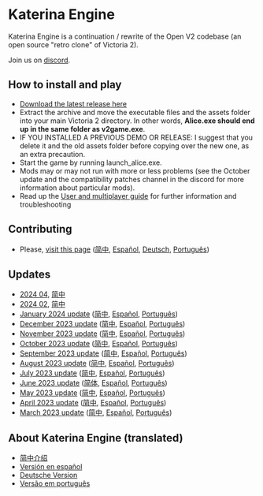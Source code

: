 # Katerina Engine

Katerina Engine is a continuation / rewrite of the Open V2 codebase (an open source "retro clone" of Victoria 2).

Join us on [discord](https://discord.gg/3WNyk7SWvf).

## How to install and play
- [Download the latest release here](https://github.com/Nivaturimika/Katerina-Engine/releases)
- Extract the archive and move the executable files and the assets folder into your main Victoria 2 directory. In other words, **Alice.exe should end up in the same folder as v2game.exe**.
- IF YOU INSTALLED A PREVIOUS DEMO OR RELEASE: I suggest that you delete it and the old assets folder before copying over the new one, as an extra precaution.
- Start the game by running launch_alice.exe.
- Mods may or may not run with more or less problems (see the October update and the compatibility patches channel in the discord for more information about particular mods).
- Read up the [User and multiplayer guide](https://github.com/Nivaturimika/Katerina-Engine/blob/main/docs/user_guide.md) for further information and troubleshooting

## Contributing
- Please, [visit this page](https://schombert.github.io/Project-Alice/md_contributing.html) ([简中](https://github.com/Nivaturimika/Katerina-Engine/blob/main/docs/zh-cn/contributing.md), [Español](https://github.com/Nivaturimika/Katerina-Engine/blob/main/docs/es-es/contributing.md), [Deutsch](https://github.com/Nivaturimika/Katerina-Engine/blob/main/docs/de-de/contributing.md), [Português](https://github.com/Nivaturimika/Katerina-Engine/blob/main/docs/pt/contributing.md))

## Updates

- [2024 04](docs/Devlogs/2024-04/log_en.md), [简中](docs/Devlogs/2024-04/log_cn.md)
- [2024 02](https://github.com/Nivaturimika/Katerina-Engine/blob/main/docs/Devlogs/2024-02/log_en.md), [简中](https://github.com/Nivaturimika/Katerina-Engine/blob/main/docs/Devlogs/2024-02/log_cn.md)
- [January 2024 update](https://github.com/Nivaturimika/Katerina-Engine/blob/main/docs/Devlogs/2024-01/log_en.md) ([简中](https://github.com/Nivaturimika/Katerina-Engine/blob/main/docs/Devlogs/2024-01/log_cn.md), [Español](https://github.com/Nivaturimika/Katerina-Engine/blob/main/docs/Devlogs/2024-01/log_es.md), [Português](https://github.com/Nivaturimika/Katerina-Engine/blob/main/docs/Devlogs/2024-01/log_pt.md))
- [December 2023 update](https://github.com/Nivaturimika/Katerina-Engine/blob/main/docs/Devlogs/2023-12/log_en.md) ([简中](https://github.com/Nivaturimika/Katerina-Engine/blob/main/docs/Devlogs/2023-12/log_cn.md), [Español](https://github.com/Nivaturimika/Katerina-Engine/blob/main/docs/Devlogs/2023-12/log_es.md), [Português](https://github.com/Nivaturimika/Katerina-Engine/blob/main/docs/Devlogs/2023-12/log_pt.md))
- [November 2023 update](https://github.com/Nivaturimika/Katerina-Engine/blob/main/docs/Devlogs/2023-11/log_en.md) ([简中](https://github.com/Nivaturimika/Katerina-Engine/blob/main/docs/Devlogs/november/log_cn.md), [Español](https://github.com/Nivaturimika/Katerina-Engine/blob/main/docs/Devlogs/2023-11/log_es.md), [Português](https://github.com/Nivaturimika/Katerina-Engine/blob/main/docs/Devlogs/2023-11/log_pt.md))
- [October 2023 update](https://github.com/Nivaturimika/Katerina-Engine/blob/main/docs/Devlogs/2023-10/log_en.md) ([简中](https://github.com/Nivaturimika/Katerina-Engine/blob/main/docs/Devlogs/2023-10/log_cn.md), [Español](https://github.com/Nivaturimika/Katerina-Engine/blob/main/docs/Devlogs/2023-10/log_es.md), [Português](https://github.com/Nivaturimika/Katerina-Engine/blob/main/docs/Devlogs/2023-10/log_pt.md))
- [September 2023 update](https://github.com/Nivaturimika/Katerina-Engine/blob/main/docs/Devlogs/2023-09/log_en.md) ([简中](https://github.com/Nivaturimika/Katerina-Engine/blob/main/docs/Devlogs/2023-09/log_cn.md), [Español](https://github.com/Nivaturimika/Katerina-Engine/blob/main/docs/Devlogs/2023-09/log_es.md), [Português](https://github.com/Nivaturimika/Katerina-Engine/blob/main/docs/Devlogs/2023-09/log_pt.md))
- [August 2023 update](https://github.com/Nivaturimika/Katerina-Engine/blob/main/docs/Devlogs/2023-08/log_en.md) ([简中](https://github.com/Nivaturimika/Katerina-Engine/blob/main/docs/Devlogs/2023-08/log_cn.md), [Español](https://github.com/Nivaturimika/Katerina-Engine/blob/main/docs/Devlogs/2023-08/log_es.md), [Português](https://github.com/Nivaturimika/Katerina-Engine/blob/main/docs/Devlogs/2023-08/log_pt.md))
- [July 2023 update](https://github.com/Nivaturimika/Katerina-Engine/blob/main/docs/Devlogs/2023-07/log_en.md) ([简中](https://github.com/Nivaturimika/Katerina-Engine/blob/main/docs/Devlogs/2023-07/log_cn.md), [Español](https://github.com/Nivaturimika/Katerina-Engine/blob/main/docs/Devlogs/2023-07/log_es.md), [Português](https://github.com/Nivaturimika/Katerina-Engine/blob/main/docs/Devlogs/2023-07/log_pt.md))
- [June 2023 update](https://github.com/Nivaturimika/Katerina-Engine/blob/main/docs/Devlogs/2023-06/log_en.md) ([简体](https://github.com/Nivaturimika/Katerina-Engine/blob/main/docs/Devlogs/2023-06/log_cn.md), [Español](https://github.com/Nivaturimika/Katerina-Engine/blob/main/docs/Devlogs/2023-06/log_es.md), [Português](https://github.com/Nivaturimika/Katerina-Engine/blob/main/docs/Devlogs/2023-06/log_pt.md))
- [May 2023 update](https://github.com/Nivaturimika/Katerina-Engine/blob/main/docs/Devlogs/2023-05/log_en.md) ([简中](https://github.com/Nivaturimika/Katerina-Engine/blob/main/docs/Devlogs/2023-05/log_cn.md), [Español](https://github.com/Nivaturimika/Katerina-Engine/blob/main/docs/Devlogs/2023-05/log_es.md), [Português](https://github.com/Nivaturimika/Katerina-Engine/blob/main/docs/Devlogs/2023-05/log_pt.md))
- [April 2023 update](https://github.com/Nivaturimika/Katerina-Engine/blob/main/docs/Devlogs/2023-04/log_en.md) ([简中](https://github.com/Nivaturimika/Katerina-Engine/blob/main/docs/Devlogs/2023-04/log_cn.md), [Español](https://github.com/Nivaturimika/Katerina-Engine/blob/main/docs/Devlogs/2023-04/log_es.md), [Português](https://github.com/Nivaturimika/Katerina-Engine/blob/main/docs/Devlogs/2023-04/log_pt.md))
- [March 2023 update](https://github.com/Nivaturimika/Katerina-Engine/blob/main/docs/Devlogs/2023-03/log_en.md) ([简中](https://github.com/Nivaturimika/Katerina-Engine/blob/main/docs/Devlogs/2023-03/log_cn.md), [Español](https://github.com/Nivaturimika/Katerina-Engine/blob/main/docs/Devlogs/2023-03/log_es.md), [Português](https://github.com/Nivaturimika/Katerina-Engine/blob/main/docs/Devlogs/2023-03/log_pt.md))

## About Katerina Engine (translated)

- [简中介绍](./docs/zh-cn/about.md)
- [Versión en español](./docs/es-es/about.md)
- [Deutsche Version](./docs/de-de/about.md)
- [Versão em português](./docs/pt/about.md)

